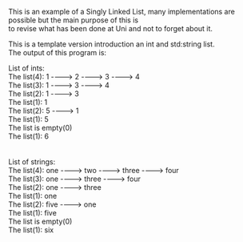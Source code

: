 This is an example of a Singly Linked List, many implementations are possible but the main purpose of this is<br />
to revise what has been done at Uni and not to forget about it.<br />

This is a template version introduction an int and std:string list.<br />
The output of this program is:

List of ints:<br />
The list(4): 1 ----> 2 ----> 3 ----> 4<br />
The list(3): 1 ----> 3 ----> 4<br />
The list(2): 1 ----> 3<br />
The list(1): 1<br />
The list(2): 5 ----> 1<br />
The list(1): 5<br />
The list is empty(0)<br />
The list(1): 6<br />
<br /><br />
List of strings:<br />
The list(4): one ----> two ----> three ----> four<br />
The list(3): one ----> three ----> four<br />
The list(2): one ----> three<br />
The list(1): one<br />
The list(2): five ----> one<br />
The list(1): five<br />
The list is empty(0)<br />
The list(1): six<br />
